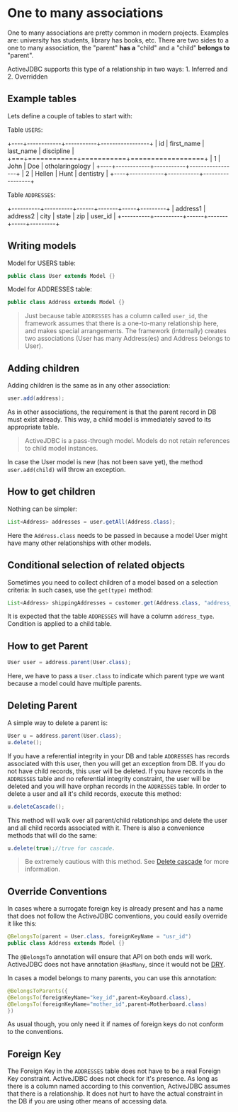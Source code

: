 <div class="page-header">
   <h1>One to many associations</h1>
</div>



One to many associations are pretty common in modern projects. Examples are: university has students, library has books, etc.
There are two sides to a one to many association, the "parent" **has a** "child" and a "child" **belongs to** "parent".

ActiveJDBC supports this type of a relationship in two ways: 1. Inferred and 2. Overridden

## Example tables

Lets define a couple of tables to start with:

Table `USERS`:

+----+------------+-----------+-----------------+
| id | first_name | last_name | discipline      |
+===+============+===========+==================+
|  1 | John       | Doe       | otholaringology |
+----+------------+-----------+-----------------+
|  2 | Hellen     | Hunt      | dentistry       | 
+----+------------+-----------+-----------------+


Table `ADDRESSES`:

+----------+----------+------+-------+-----+---------+
| address1 | address2 | city | state | zip | user_id |
+----------+----------+------+-------+-----+---------+


## Writing models

Model for USERS table:

~~~~ {.java  .numberLines}
public class User extends Model {}
~~~~

Model for ADDRESSES table:

~~~~ {.java  .numberLines}
public class Address extends Model {}
~~~~

> Just because table `ADDRESSES` has a column called `user_id`, the framework assumes that there is a one-to-many
> relationship here, and makes special arrangements. The framework (internally) creates two associations
> (User has many Address(es) and Address belongs to User).

## Adding children

Adding children is the same as in any other association:

~~~~ {.java  .numberLines}
user.add(address);
~~~~

As in other associations, the requirement is that the parent record in DB must exist already. This way, a child model
is immediately saved to its appropriate table.

>
> ActiveJDBC is a pass-through model. Models do not retain references to child model instances.
>

In case the User model is new (has not been save yet), the method `user.add(child)` will throw an exception.

## How to get children

Nothing can be simpler:

~~~~ {.java  .numberLines}
List<Address> addresses = user.getAll(Address.class);
~~~~

Here the `Address.class` needs to be passed in because a model User might have many other relationships with other models.

## Conditional selection of related objects

Sometimes you need to collect children of a model based on a selection criteria: In such cases, use the `get(type)` method:

~~~~ {.java  .numberLines}
List<Address> shippingAddresses = customer.get(Address.class, "address_type = ?", "shipping");
~~~~

It is expected that the table `ADDRESSES` will have a column `address_type`. Condition is applied to a child table.

## How to get Parent

~~~~ {.java  .numberLines}
User user = address.parent(User.class);
~~~~

Here, we have to pass a `User.class` to indicate which parent type we want because a model could have multiple parents.

## Deleting Parent

A simple way to delete a parent is:

~~~~ {.java  .numberLines}
User u = address.parent(User.class);
u.delete();
~~~~

If you have a referential integrity in your DB and table `ADDRESSES` has records associated with this user, then
you will get an exception from DB. If you do not have child records, this user will be deleted. If you have records in
the `ADDRESSES` table and no referential integrity constraint, the user will be deleted and you will have orphan
records in the `ADDRESSES` table. In order to delete a user and all it's child records, execute this method:

~~~~ {.java  .numberLines}
u.deleteCascade();
~~~~

This method will walk over all parent/child relationships and delete the user and all child records associated with it.
There is also a convenience methods that will do the same:

~~~~ {.java  .numberLines}
u.delete(true);//true for cascade.
~~~~

>
> Be extremely cautious with this method. See [Delete cascade](delete_cascade) for more information.
>

## Override Conventions

In cases where a surrogate foreign key is already present and has a name that does not follow the ActiveJDBC
conventions, you could easily override it like this:

~~~~ {.java  .numberLines}
@BelongsTo(parent = User.class, foreignKeyName = "usr_id")
public class Address extends Model {}
~~~~

The `@BelongsTo` annotation will ensure that API on both ends will work. ActiveJDBC does not have annotation
`@HasMany`, since it would not be [DRY](http://en.wikipedia.org/wiki/Don't_repeat_yourself).

In cases a model belongs to many parents, you can use this annotation:

~~~~ {.java  .numberLines}
@BelongsToParents({ 
@BelongsTo(foreignKeyName="key_id",parent=Keyboard.class), 
@BelongsTo(foreignKeyName="mother_id",parent=Motherboard.class) 
}) 
~~~~

As usual though, you only need it if names of foreign keys do not conform to the conventions.

## Foreign Key

The Foreign Key in the `ADDRESSES` table does not have to be a real Foreign Key constraint. ActiveJDBC does not check
for it's presence. As long as there is a column named according to this convention, ActiveJDBC assumes that there
is a relationship. It does not hurt to have the actual constraint in the DB if you are using other means of accessing data.


